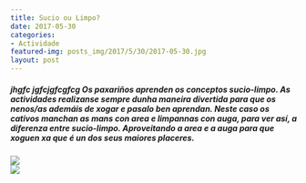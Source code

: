 ```yaml
---
title: Sucio ou Limpo?
date: 2017-05-30
categories:
- Actividade
featured-img: posts_img/2017/5/30/2017-05-30.jpg
layout: post
---
```


<h5 class="center header text_h2">
jhgfc jgfcjgfcgfcg
    Os paxariños aprenden os conceptos sucio-limpo.
    <!--more-->
    As actividades realizanse sempre dunha maneira divertida para que os nenos/as ademáis de xogar
     e pasalo ben aprendan. Neste caso os cativos manchan as mans con area e limpannas con auga,
     para ver así, a diferenza entre sucio-limpo. Aproveitando a area e a auga para que xoguen xa
     que é un dos seus maiores placeres.
</h5>

<div class="row">
    <div class="col s12 m6">
        <img class="responsive-img" src="{{ site.baseurl }}/posts_img/2017/5/30/2017-05-30.jpg">
    </div>
    <div class="col s12 m6">
        <img class="responsive-img" src="{{ site.baseurl }}/posts_img/2017/5/30/2017-05-301.jpg">
    </div>
</div>